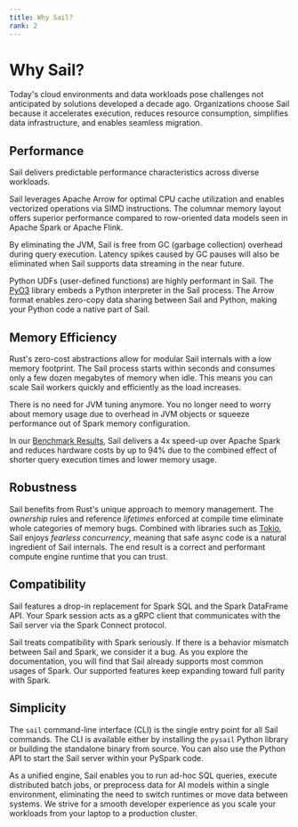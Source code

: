 ```yaml
---
title: Why Sail?
rank: 2
---
```


# Why Sail?

Today's cloud environments and data workloads pose challenges not anticipated by solutions developed a decade ago. Organizations choose Sail because it accelerates execution, reduces resource consumption, simplifies data infrastructure, and enables seamless migration.

## Performance

Sail delivers predictable performance characteristics across diverse workloads.

Sail leverages Apache Arrow for optimal CPU cache utilization and enables vectorized operations via SIMD instructions. The columnar memory layout offers superior performance compared to row-oriented data models seen in Apache Spark or Apache Flink.

By eliminating the JVM, Sail is free from GC (garbage collection) overhead during query execution. Latency spikes caused by GC pauses will also be eliminated when Sail supports data streaming in the near future.

Python UDFs (user-defined functions) are highly performant in Sail. The [PyO3](https://pyo3.rs/) library embeds a Python interpreter in the Sail process. The Arrow format enables zero-copy data sharing between Sail and Python, making your Python code a native part of Sail.

## Memory Efficiency

Rust's zero-cost abstractions allow for modular Sail internals with a low memory footprint. The Sail process starts within seconds and consumes only a few dozen megabytes of memory when idle. This means you can scale Sail workers quickly and efficiently as the load increases.

There is no need for JVM tuning anymore. You no longer need to worry about memory usage due to overhead in JVM objects or squeeze performance out of Spark memory configuration.

In our [Benchmark Results](../benchmark-results/), Sail delivers a 4x speed-up over Apache Spark and reduces hardware costs by up to 94% due to the combined effect of shorter query execution times and lower memory usage.

## Robustness

Sail benefits from Rust's unique approach to memory management. The _ownership_ rules and reference _lifetimes_ enforced at compile time eliminate whole categories of memory bugs. Combined with libraries such as [Tokio](https://tokio.rs/), Sail enjoys _fearless concurrency_, meaning that safe async code is a natural ingredient of Sail internals. The end result is a correct and performant compute engine runtime that you can trust.

## Compatibility

Sail features a drop-in replacement for Spark SQL and the Spark DataFrame API. Your Spark session acts as a gRPC client that communicates with the Sail server via the Spark Connect protocol.

Sail treats compatibility with Spark seriously. If there is a behavior mismatch between Sail and Spark, we consider it a bug. As you explore the documentation, you will find that Sail already supports most common usages of Spark. Our supported features keep expanding toward full parity with Spark.

## Simplicity

The `sail` command-line interface (CLI) is the single entry point for all Sail commands. The CLI is available either by installing the `pysail` Python library or building the standalone binary from source. You can also use the Python API to start the Sail server within your PySpark code.

As a unified engine, Sail enables you to run ad-hoc SQL queries, execute distributed batch jobs, or preprocess data for AI models within a single environment, eliminating the need to switch runtimes or move data between systems. We strive for a smooth developer experience as you scale your workloads from your laptop to a production cluster.
